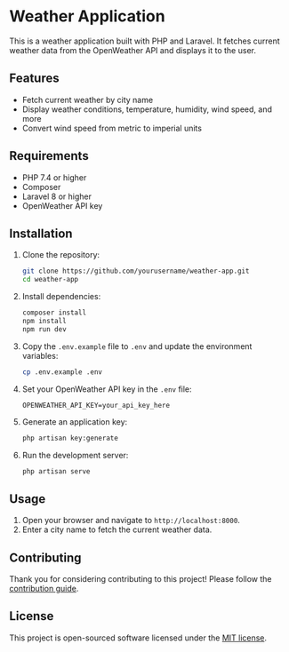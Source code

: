 # Weather Application

This is a weather application built with PHP and Laravel. It fetches current weather data from the OpenWeather API and displays it to the user.

## Features

- Fetch current weather by city name
- Display weather conditions, temperature, humidity, wind speed, and more
- Convert wind speed from metric to imperial units

## Requirements

- PHP 7.4 or higher
- Composer
- Laravel 8 or higher
- OpenWeather API key

## Installation

1. Clone the repository:
    ```sh
    git clone https://github.com/yourusername/weather-app.git
    cd weather-app
    ```

2. Install dependencies:
    ```sh
    composer install
    npm install
    npm run dev
    ```

3. Copy the `.env.example` file to `.env` and update the environment variables:
    ```sh
    cp .env.example .env
    ```

4. Set your OpenWeather API key in the `.env` file:
    ```env
    OPENWEATHER_API_KEY=your_api_key_here
    ```

5. Generate an application key:
    ```sh
    php artisan key:generate
    ```

6. Run the development server:
    ```sh
    php artisan serve
    ```

## Usage

1. Open your browser and navigate to `http://localhost:8000`.
2. Enter a city name to fetch the current weather data.

## Contributing

Thank you for considering contributing to this project! Please follow the [contribution guide](CONTRIBUTING.md).

## License

This project is open-sourced software licensed under the [MIT license](https://opensource.org/licenses/MIT).
